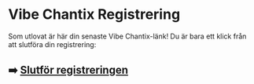 # Vibe Chantix Registrering

Som utlovat är här din senaste Vibe Chantix-länk! Du är bara ett klick från att slutföra din registrering:

## ➡️ [Slutför registreringen](https://t.co/cuECxgPDp7)